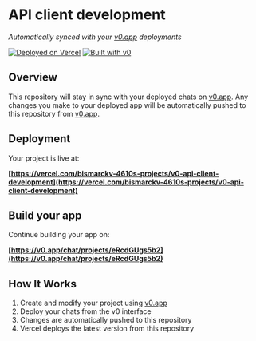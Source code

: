 # API client development

*Automatically synced with your [v0.app](https://v0.app) deployments*

[![Deployed on Vercel](https://img.shields.io/badge/Deployed%20on-Vercel-black?style=for-the-badge&logo=vercel)](https://vercel.com/bismarckv-4610s-projects/v0-api-client-development)
[![Built with v0](https://img.shields.io/badge/Built%20with-v0.app-black?style=for-the-badge)](https://v0.app/chat/projects/eRcdGUgs5b2)

## Overview

This repository will stay in sync with your deployed chats on [v0.app](https://v0.app).
Any changes you make to your deployed app will be automatically pushed to this repository from [v0.app](https://v0.app).

## Deployment

Your project is live at:

**[https://vercel.com/bismarckv-4610s-projects/v0-api-client-development](https://vercel.com/bismarckv-4610s-projects/v0-api-client-development)**

## Build your app

Continue building your app on:

**[https://v0.app/chat/projects/eRcdGUgs5b2](https://v0.app/chat/projects/eRcdGUgs5b2)**

## How It Works

1. Create and modify your project using [v0.app](https://v0.app)
2. Deploy your chats from the v0 interface
3. Changes are automatically pushed to this repository
4. Vercel deploys the latest version from this repository